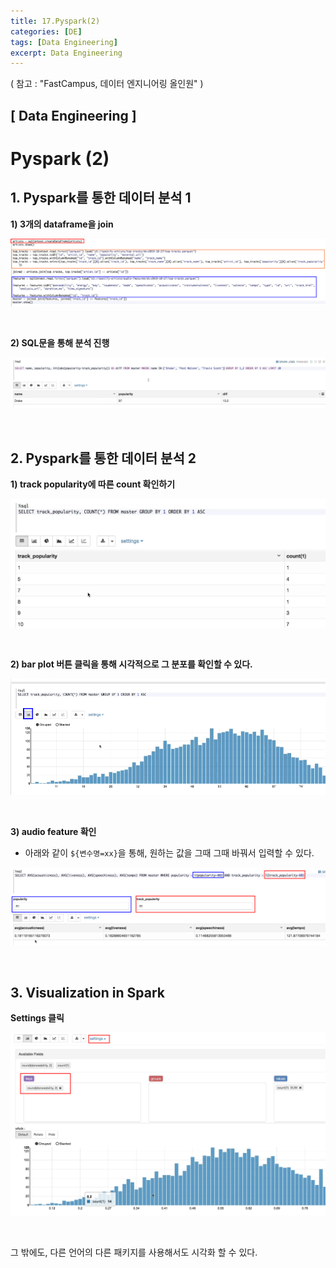 ```yaml
---
title: 17.Pyspark(2)
categories: [DE]
tags: [Data Engineering]
excerpt: Data Engineering
---
```


( 참고 : "FastCampus, 데이터 엔지니어링 올인원" )

## [ Data Engineering ]

# Pyspark (2)

## 1. Pyspark를 통한 데이터 분석 1

**1) 3개의 dataframe을 join**

![figure2](/assets/img/DE/de77.png)

<br>

**2) SQL문을 통해 분석 진행**

![figure2](/assets/img/DE/de78.png)

<br>

## 2. Pyspark를 통한 데이터 분석 2

**1) track popularity에 따른 count 확인하기**

![figure2](/assets/img/DE/de79.png)

<br>

**2) bar plot 버튼 클릭을 통해 시각적으로 그 분포를 확인할 수 있다.**

![figure2](/assets/img/DE/de80.png)

<br>

**3) audio feature 확인**

- 아래와 같이 `${변수명=xx}`을 통해, 원하는 값을 그때 그때 바꿔서 입력할 수 있다.

![figure2](/assets/img/DE/de81.png)

<br>

## 3. Visualization in Spark

**Settings 클릭**

![figure2](/assets/img/DE/de82.png)

<br>

그 밖에도, 다른 언어의 다른 패키지를 사용해서도 시각화 할 수 있다.


